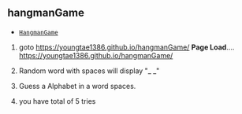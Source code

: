 ## hangmanGame

* [`HangmanGame`](\index.html)

1. goto https://youngtae1386.github.io/hangmanGame/
**Page Load**.... https://youngtae1386.github.io/hangmanGame/

2. Random word with spaces will display "_ _"
3. Guess a Alphabet in a word spaces.
4. you have total of 5 tries